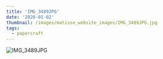 ```yaml
---
title: 'IMG_3489JPG'
date: '2020-01-02'
thumbnail: /images/matisse_website_images/IMG_3489JPG.jpg
tags:
  - papercraft
---
```


![IMG_3489JPG](/images/matisse_website_images/IMG_3489JPG.jpg)
